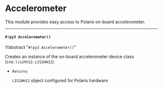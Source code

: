 # Accelerometer

This module provides easy access to Polaris on-board accelerometer.


---
#### `#!py3 Accelerometer()`

!!!abstract "`#!py3 Accelerometer()`"

Creates an instance of the on-board accelerometer device class (`stm.lis2hh12.LIS2HH12`).


* ```Returns```

    `LIS2HH12` object configured for Polaris hardware
